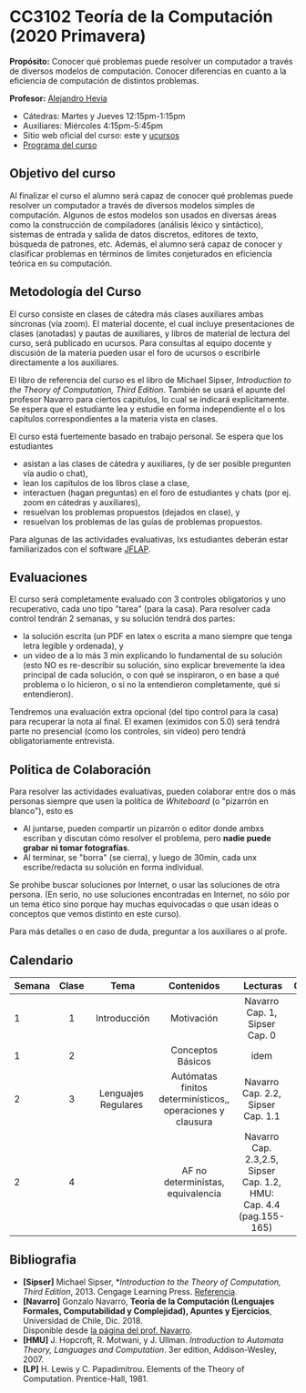 # CC3102 Teoría de la Computación (2020 Primavera)

**Propósito:**
Conocer qué problemas 
  puede resolver un computador a través 
  de diversos modelos de computación.
Conocer diferencias en cuanto a la eficiencia de computación de
  distintos problemas.

**Profesor:** [Alejandro Hevia](http://www.dcc.uchile.cl/~ahevia/)
- Cátedras: Martes y Jueves 12:15pm-1:15pm
- Auxiliares: Miércoles 4:15pm-5:45pm
- Sitio web oficial del curso: este y [ucursos](https://www.u-cursos.cl/ingenieria/2020/2/CC3102/1)
- [Programa del curso](https://users.dcc.uchile.cl/~ahevia/cursos/2019/cc3102/programa.pdf)

## Objetivo del curso 

Al finalizar el curso el alumno será capaz de 
conocer qué problemas puede resolver un computador a través de
diversos modelos simples de computación. Algunos de estos modelos son 
usados en diversas áreas como la construcción de compiladores 
(análisis léxico y sintáctico), sistemas de entrada y 
salida de datos discretos, editores de texto, búsqueda de patrones, etc.
Además, el alumno será capaz de conocer y clasificar problemas
  en términos de límites conjeturados en eficiencia 
  teórica en su computación.


## Metodología del Curso

El curso consiste en clases de cátedra más clases auxiliares ambas síncronas (vía zoom). El material docente, el cual incluye presentaciones de clases (anotadas) y pautas de auxiliares, y libros de material de lectura del curso, será publicado en ucursos. Para consultas al equipo docente y discusión de la materia pueden usar el foro de ucursos o escribirle directamente a los auxiliares.

El libro de referencia del curso es el libro de Michael Sipser, 
  _Introduction to the Theory of Computation, 
	Third Edition_. 
También se usará el apunte del profesor Navarro para ciertos capitulos, lo cual se indicará explícitamente.
Se espera que el estudiante lea y estudie en forma independiente el o los capítulos correspondientes
  a la materia vista en clases.

El curso está fuertemente basado en trabajo personal. Se espera que los estudiantes 
- asistan a las clases de cátedra y auxiliares, (y de ser posible pregunten vía audio o chat),
- lean los capítulos de los libros clase a clase,
- interactuen (hagan preguntas) en el foro de estudiantes y chats (por ej. zoom en cátedras y auxiliares),
- resuelvan los problemas propuestos (dejados en clase), y
- resuelvan los problemas de las guías de problemas propuestos.

Para algunas de las actividades evaluativas, lxs estudiantes deberán estar familiarizados con el software [JFLAP](http://www.jflap.org/).

## Evaluaciones

El curso será completamente evaluado con 3 controles obligatorios y uno recuperativo, cada uno tipo "tarea" (para la casa).
Para resolver cada control tendrán 2 semanas, y su solución tendrá dos partes:
- la solución escrita (un PDF en latex o escrita a mano siempre que tenga letra legible y ordenada), y
- un video de a lo más 3 min explicando lo fundamental de su solución (esto NO es re-describir su solución, sino explicar brevemente la idea principal de cada solución, o con qué se inspiraron, o en base a qué problema o lo hicieron, o si no la entendieron completamente, qué si entendieron). 

Tendremos una evaluación extra opcional (del tipo control para la casa) para recuperar la nota al final. El examen (eximidos con 5.0) será tendrá parte no presencial (como los controles, sin video) pero tendrá obligatoriamente entrevista.

## Politica de Colaboración

Para resolver las actividades evaluativas, pueden colaborar entre dos o más personas siempre que usen la política de _Whiteboard_ (o "pizarrón en blanco"), esto es
- Al juntarse, pueden compartir un pizarrón o editor donde ambxs escriban y discutan cómo resolver el problema, pero **nadie puede grabar ni tomar fotografías**.  
- Al terminar, se "borra" (se cierra), y luego de 30min, cada unx escribe/redacta su solución en forma individual.

Se prohibe buscar soluciones por Internet, o usar las soluciones de otra persona.
(En serio, no use soluciones encontradas en Internet, no sólo por un tema ético sino porque hay muchas equivocadas o que usan ideas o conceptos que vemos distinto en este curso).

Para más detalles o en caso de duda, preguntar a los auxiliares o al profe.

## Calendario

Semana | Clase  | Tema                 | Contenidos        | Lecturas                       | Comentarios    
:----  | :----: | :--------------:     | :--------------:  | :--------------:                |  ---------:
1      | 1      | Introducción         | Motivación        | Navarro Cap. 1, Sipser Cap. 0  |  
1      | 2      |                      | Conceptos Básicos | idem   |  
2      | 3      | Lenguajes Regulares  | Autómatas finitos determinísticos,, operaciones y clausura  | Navarro Cap. 2.2, Sipser Cap. 1.1 |  
2      | 4      |                      | AF no deterministas, equivalencia | Navarro Cap. 2.3,2.5, Sipser Cap. 1.2, HMU: Cap. 4.4 (pag.155-165)  | 


## Bibliografia
- **[Sipser]** Michael Sipser, **Introduction to the Theory of Computation, 
	Third Edition*, 2013. Cengage Learning Press.
	[Referencia](http://www.cengage.com/c/introduction-to-the-theory-of-computation-3e-sipser/9781133187790).
- **[Navarro]** Gonzalo Navarro, **Teoría de la Computación (Lenguajes Formales, Computabilidad y Complejidad), Apuntes y Ejercicios**, Universidad de Chile, Dic. 2018.  
  Disponible desde [la página del prof. Navarro](http://www.dcc.uchile.cl/~gnavarro/apunte.html). 
- **[HMU]** J. Hopcroft, R. Motwani, y J. Ullman. *Introduction to Automata Theory, Languages and Computation*. 3er edition, Addison-Wesley, 2007.
- **[LP]** H. Lewis y C. Papadimitrou. Elements of the Theory of Computation. Prentice-Hall, 1981.
